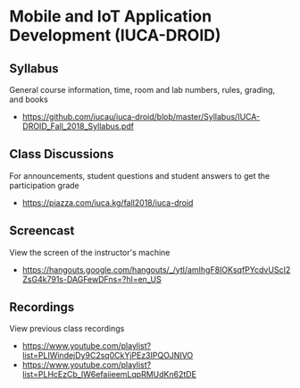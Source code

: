 # Mobile and IoT Application Development (IUCA-DROID)

## Syllabus

General course information, time, room and lab numbers, rules, grading, and
books

* <https://github.com/iucau/iuca-droid/blob/master/Syllabus/IUCA-DROID_Fall_2018_Syllabus.pdf>

## Class Discussions

For announcements, student questions and student answers to get the
participation grade

* <https://piazza.com/iuca.kg/fall2018/iuca-droid>

## Screencast

View the screen of the instructor's machine

* <https://hangouts.google.com/hangouts/_/ytl/amIhgF8IOKsqfPYcdvUScI2ZsG4k791s-DAGFewDFns=?hl=en_US>

## Recordings

View previous class recordings

* <https://www.youtube.com/playlist?list=PLIWindejDy9C2sq0CkYjPEz3IPQOJNIVO>
* <https://www.youtube.com/playlist?list=PLHcEzCb_lW6efaiieemLqpRMUdKn62tDE>
